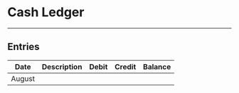# Cash Ledger

---

## Entries


| Date | Description | Debit | Credit | Balance |
| :--: | :--: | :--: | :--: | :--: |
| August
